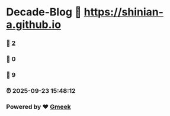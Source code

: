 # Decade-Blog :link: https://shinian-a.github.io 
### :page_facing_up: [2](https://shinian-a.github.io/tag.html) 
### :speech_balloon: 0 
### :hibiscus: 9 
### :alarm_clock: 2025-09-23 15:48:12 
### Powered by :heart: [Gmeek](https://github.com/Meekdai/Gmeek)
